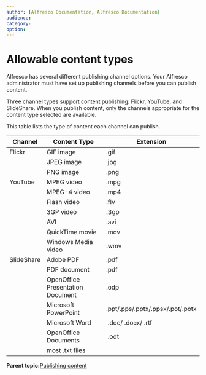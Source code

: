 ```yaml
---
author: [Alfresco Documentation, Alfresco Documentation]
audience: 
category: 
option: 
---
```


# Allowable content types

Alfresco has several different publishing channel options. Your Alfresco administrator must have set up publishing channels before you can publish content.

Three channel types support content publishing: Flickr, YouTube, and SlideShare. When you publish content, only the channels appropriate for the content type selected are available.

This table lists the type of content each channel can publish.

|Channel|Content Type|Extension|
|-------|------------|---------|
|Flickr|GIF image|.gif|
| |JPEG image|.jpg|
| |PNG image|.png|
|YouTube|MPEG video|.mpg|
| |MPEG-4 video|.mp4|
| |Flash video|.flv|
| |3GP video|.3gp|
| |AVI|.avi|
| |QuickTime movie|.mov|
| |Windows Media video|.wmv|
|SlideShare|Adobe PDF|.pdf|
| |PDF document|.pdf|
| |OpenOffice Presentation Document|.odp|
| |Microsoft PowerPoint|.ppt/.pps/.pptx/.ppsx/.pot/.potx|
| |Microsoft Word| .doc/ .docx/ .rtf|
| |OpenOffice Documents| .odt|
| |most .txt files| |

**Parent topic:**[Publishing content](../tasks/library-item-publish.md)

